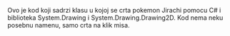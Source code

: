 Ovo je kod koji sadrzi klasu u kojoj se crta pokemon Jirachi pomocu C# i biblioteka System.Drawing i System.Drawing.Drawing2D.
Kod nema neku posebnu namenu, samo crta na klik misa.

